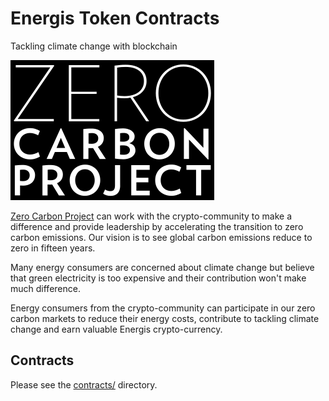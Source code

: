 # Energis Token Contracts

Tackling climate change with blockchain

![Energis Token](energis.png)

[Zero Carbon Project][Energis Link] can work with the crypto-community to make a difference and provide leadership by accelerating the transition to zero carbon emissions. Our vision is to see global carbon emissions reduce to zero in fifteen years.

Many energy consumers are concerned about climate change but believe that green electricity is too expensive and their contribution won't make much difference.

Energy consumers from the crypto-community can participate in our zero carbon markets to reduce their energy costs, contribute to tackling climate change and earn valuable Energis crypto-currency.

## Contracts

Please see the [contracts/](contracts) directory.



[Energis Link]: https://www.zerocarbonproject.com/
